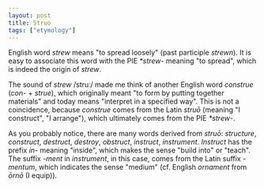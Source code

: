 ```yaml
---
layout: post
title: Struo
tags: ["etymology"]
---
```


English word *strew* means "to spread loosely" (past participle *strewn*).
It is easy to associate this word with the PIE *\*strew-* meaning "to spread", which is indeed the origin of *strew*.

The sound of *strew* /struː/ made me think of another English word *construe* (*con-* + *strue*), which originally meant "to form by putting together materials" and today means "interpret in a specified way".
This is not a coincidence, because *construe* comes from the Latin *struō* (meaning "I construct", "I arrange"), which ultimately comes from the PIE *\*strew-*.

As you probably notice, there are many words derived from *struō*: *structure*, *construct*, *destruct*, *destroy*, *obstruct*, *instruct*, *instrument*.
*Instruct* has the prefix *in-* meaning "inside", which makes the sense "build into" or "teach".
The suffix *-ment* in *instrument*, in this case, comes from the Latin suffix *-mentum*, which indicates the sense "medium" (cf. English *ornament* from *ōrnō* (I equip)).

